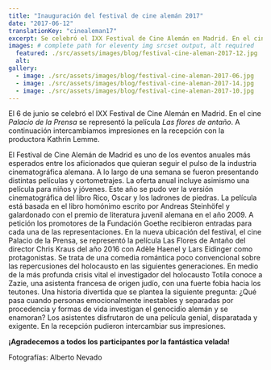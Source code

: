 ```yaml
---
title: "Inauguración del festival de cine alemán 2017"
date: "2017-06-12"
translationKey: "cinealeman17"
excerpt: Se celebró el IXX Festival de Cine Alemán en Madrid. En el cine Palacio de la Prensa se representó la película Las flores de antaño.
images: # complete path for eleventy img srcset output, alt required
  featured: ./src/assets/images/blog/festival-cine-aleman-2017-12.jpg
  alt:
gallery:
  - image: ./src/assets/images/blog/festival-cine-aleman-2017-06.jpg
  - image: ./src/assets/images/blog/festival-cine-aleman-2017-14.jpg
  - image: ./src/assets/images/blog/festival-cine-aleman-2017-10.jpg
---
```


El 6 de junio se celebró el IXX Festival de Cine Alemán en Madrid. En el cine _Palacio de la Prensa_ se representó la película _Las flores de antaño_. A continuación intercambiamos impresiones en la recepción con la productora Kathrin Lemme.

El Festival de Cine Alemán de Madrid es uno de los eventos anuales más esperados entre los aficionados que quieran seguir el pulso de la industria cinematográfica alemana. A lo largo de una semana se fueron presentando distintas películas y cortometrajes. La oferta anual incluye asimismo una película para niños y jóvenes. Este año se pudo ver la versión cinematográfica del libro Rico, Oscar y los ladrones de piedras. La película está basada en el libro homónimo escrito por Andreas Steinhöfel y galardonado con el premio de literatura juvenil alemana en el año 2009. A petición los promotores de la Fundación Goethe recibieron entradas para cada una de las representaciones. En la nueva ubicación del festival, el cine Palacio de la Prensa, se representó la película Las Flores de Antaño del director Chris Kraus del año 2016 con Adèle Haenel y Lars Eidinger como protagonistas. Se trata de una comedia romántica poco convencional sobre las repercusiones del holocausto en las siguientes generaciones. En medio de la más profunda crisis vital el investigador del holocausto Totila conoce a Zazie, una asistenta francesa de origen judío, con una fuerte fobia hacia los teutones. Una historia divertida que se plantea la siguiente pregunta: ¿Qué pasa cuando personas emocionalmente inestables y separadas por procedencia y formas de vida investigan el genocidio alemán y se enamoran? Los asistentes disfrutaron de una película genial, disparatada y exigente. En la recepción pudieron intercambiar sus impresiones.

**¡Agradecemos a todos los participantes por la fantástica velada!**

Fotografías: Alberto Nevado
